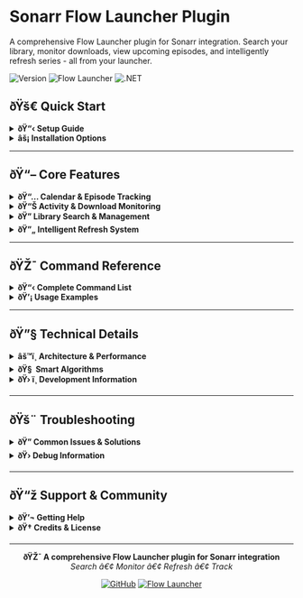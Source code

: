 ﻿# Sonarr Flow Launcher Plugin

A comprehensive Flow Launcher plugin for Sonarr integration. Search your library, monitor downloads, view upcoming episodes, and intelligently refresh series - all from your launcher.

![Version](https://img.shields.io/badge/version-1.0.6-blue) ![Flow Launcher](https://img.shields.io/badge/Flow%20Launcher-compatible-green) ![.NET](https://img.shields.io/badge/.NET-7.0-purple)

## ðŸš€ Quick Start

<details>
<summary><b>ðŸ“‹ Setup Guide</b></summary>

### Guided Setup (Recommended)
1. Install the plugin
2. Type `snr` in Flow Launcher
3. Follow the **"ðŸ”§ Setup Required"** prompt
4. Type `snr -setup` and follow the interactive wizard

### Manual Setup
1. Open Flow Launcher Settings â†’ Plugins â†’ Sonarr Explorer
2. Configure:
   - **Server URL**: `localhost:8989` (adjust port as needed)
   - **API Key**: Found in Sonarr â†’ Settings â†’ General â†’ API Key
   - **HTTPS**: Toggle if using SSL

### Finding Your API Key
1. Open Sonarr web interface
2. Go to Settings â†’ General
3. Copy the long string from the "API Key" field

</details>

<details>
<summary><b>âš¡ Installation Options</b></summary>

### From Release (Recommended)
1. Download latest release from GitHub
2. Extract to `%APPDATA%\FlowLauncher\Plugins\SonarrFlowLauncherPlugin`
3. Restart Flow Launcher

### From Source
```powershell
git clone https://github.com/AtaraxyState/Sonarr-Explorer.git
cd Sonarr-Explorer
.\deploy.ps1
```

</details>

---

## ðŸ“– Core Features

<details>
<summary><b>ðŸ“… Calendar & Episode Tracking</b></summary>

### View Upcoming Episodes (`snr -c`)
- **Today**: `snr -c today` - Episodes airing today
- **Tomorrow**: `snr -c tomorrow` - Tomorrow's schedule  
- **This Week**: `snr -c week` - Week overview
- **Next Week**: `snr -c "next week"` - Upcoming week
- **This Month**: `snr -c month` - Monthly view

### Smart Episode Information
- **Air Times**: Automatic timezone conversion (UTC â†’ Local)
- **Episode Details**: Season/Episode numbers, titles, overviews
- **Status Indicators**: Monitored/unmonitored, downloaded status
- **User-Friendly Dates**: "Today", "Tomorrow", specific dates

</details>

<details>
<summary><b>ðŸ“Š Activity & Download Monitoring</b></summary>

### Current Downloads (`snr -a q`)
- **Live Progress**: Real-time download percentages
- **Quality Info**: Resolution, codec, release group
- **Episode Context**: Series name, season/episode numbers
- **Status Tracking**: Downloading, importing, completed

### Download History (`snr -a h`)
- **Recent Activity**: Last completed downloads
- **Success/Failure Status**: Color-coded indicators
- **Time Context**: "Today", "Yesterday", specific dates
- **Quality Details**: Final file quality and specifications

### Combined View (`snr -a`)
Shows both queue and recent history for complete activity overview.

</details>

<details>
<summary><b>ðŸ” Library Search & Management</b></summary>

### Series Search (`snr -l [search term]`)
- **Instant Search**: Type to find series in your library
- **Series Details**: Status, statistics, poster images
- **Quick Access**: One-click to open series in Sonarr web UI
- **Status Overview**: Monitored status, episode counts

### Library Overview (`snr -l`)
- Browse entire library
- Filter by status (monitored/unmonitored)
- Quick series information access

</details>

<details>
<summary><b>ðŸ”„ Intelligent Refresh System</b></summary>

### Calendar-Based Refresh (Smart)
- **Today's Episodes**: `snr -c` or `snr -r c` - Refresh series with today's episodes
- **Yesterday's Episodes**: `snr -y` or `snr -r y` - Catch up on yesterday's shows
- **Overdue Episodes**: `snr -n` or `snr -r n` - Refresh shows with episodes that already aired
- **Past N Days**: `snr -r 3` - Refresh series from past 3 days (any number)

### Traditional Refresh Options
- **All Series**: `snr -r all` - Full library refresh
- **Specific Series**: `snr -r [series name]` - Search and refresh individual shows

### Advanced Features
- **Timezone Intelligence**: Automatic UTC to local time conversion
- **Grace Period**: 10-minute buffer before considering episodes "overdue"
- **Duplicate Prevention**: Avoids multiple refreshes of the same series
- **Rate Limiting**: Prevents server overload with 100ms delays
- **Detailed Logging**: Comprehensive debug information

</details>

---

## ðŸŽ¯ Command Reference

<details>
<summary><b>ðŸ“‹ Complete Command List</b></summary>

| Command | Alternative | Description |
|---------|-------------|-------------|
| **Calendar & Episodes** |
| `snr -c` | | ðŸ“º View upcoming episodes (options below) |
| `snr -c today` | | ðŸ“º View today's episodes |
| `snr -c week` | | ðŸ“º View this week's episodes |
| `snr -c month` | | ðŸ“º View this month's episodes |
| `snr -r c` | | ðŸ“… Refresh today's calendar series |
| `snr -y` | `snr -r y` | ðŸ“… Refresh yesterday's calendar series |
| `snr -n` | `snr -r n` | â° Refresh overdue episodes |
| `snr -r 3` | | ðŸ“… Refresh series from past 3 days |
| **Activity & Downloads** |
| `snr -a` | | ðŸ“Š Show activity overview |
| `snr -a q` | `snr -a queue` | ðŸ“¥ Show download queue |
| `snr -a h` | `snr -a history` | ðŸ“œ Show download history |
| **Library & Search** |
| `snr -l` | | ðŸ” Browse library |
| `snr -l [term]` | | ðŸ” Search for series |
| `snr [series]` | | ðŸ” Quick series search |
| **Management** |
| `snr -r all` | | ðŸ”„ Refresh all series |
| `snr -r [series]` | | ðŸ”„ Refresh specific series |
| **Utilities** |
| `snr -setup` | | ðŸ”§ Guided setup wizard |
| `snr -help` | | â“ Show help information |
| `snr -about` | | â„¹ï¸ Plugin information |
| `snr -test` | | ðŸ§ª Test connection & settings |

</details>

<details>
<summary><b>ðŸ’¡ Usage Examples</b></summary>

### Daily Workflow
```
# Check what's airing today
snr -c today

# Refresh today's shows for new episodes
snr -r c

# Check download progress
snr -a q

# Look for a specific series
snr breaking bad
```

### Weekly Maintenance
```
# Refresh past week's shows
snr -r 7

# Check what's coming this week
snr -c week

# Review recent download history
snr -a h
```

### Troubleshooting
```
# Test your connection
snr -test

# Get help with commands
snr -help

# Check plugin information
snr -about
```

</details>

---

## ðŸ”§ Technical Details

<details>
<summary><b>âš™ï¸ Architecture & Performance</b></summary>

### Threading Model
- **UI Thread Safety**: All UI components created on main thread
- **Background Processing**: Service operations run asynchronously
- **Settings Hot-Reload**: Configuration changes applied immediately
- **No Restart Required**: Settings updates work without Flow Launcher restart

### API Integration
- **Rate Limiting**: 100ms delays between refresh commands
- **Error Handling**: Graceful degradation on connection issues
- **Timeout Management**: Proper handling of slow responses
- **Batch Operations**: Efficient grouping of related requests

### Data Processing
- **Timezone Handling**: Automatic UTC to local time conversion
- **Date Parsing**: Robust handling of various date formats
- **Memory Management**: Efficient caching and cleanup
- **Performance Optimization**: Minimal UI blocking operations

</details>

<details>
<summary><b>ðŸ§  Smart Algorithms</b></summary>

### Overdue Detection Logic
1. **Parse Air Dates**: Handle Sonarr's UTC timestamps
2. **Convert Timezones**: UTC â†’ Local time for accurate comparison
3. **Apply Buffer**: 10-minute grace period prevents false positives
4. **Current Time Check**: Compare against actual local time
5. **Debug Logging**: Detailed output for troubleshooting

### Calendar Intelligence
1. **Date Range Fetching**: Efficient calendar API calls
2. **Series Grouping**: Prevent duplicate refresh commands
3. **Targeted Refresh**: Only refresh series with relevant episodes
4. **Success Tracking**: Monitor and report refresh status

### Search Optimization
- **Fuzzy Matching**: Find series even with partial/inexact names
- **Relevance Scoring**: Best matches appear first
- **Context Awareness**: Recent searches get priority
- **Performance Caching**: Reduce repeated API calls

</details>

<details>
<summary><b>ðŸ› ï¸ Development Information</b></summary>

### Prerequisites
- .NET 7.0 SDK
- Flow Launcher installed
- PowerShell (for deployment scripts)
- Sonarr instance for testing

### Build Commands
```powershell
# Build the project
dotnet build

# Run in debug mode
dotnet build --configuration Debug

# Create release build
dotnet build --configuration Release
```

### Deployment
```powershell
# Deploy with execution policy bypass
powershell -ExecutionPolicy Bypass -File .\deploy.ps1

# Deploy if scripts are trusted
.\deploy.ps1
```

### Project Structure
```
SonarrFlowLauncherPlugin/
â”œâ”€â”€ Commands/           # Command handlers
â”œâ”€â”€ Services/          # API and business logic
â”œâ”€â”€ Models/            # Data models
â”œâ”€â”€ Images/            # Plugin icons
â””â”€â”€ plugin.json        # Plugin manifest
```

</details>

---

## ðŸš¨ Troubleshooting

<details>
<summary><b>ðŸ” Common Issues & Solutions</b></summary>

### Plugin Not Working
**Symptoms**: Plugin doesn't appear or respond
- âœ… Verify Flow Launcher is running
- âœ… Check Plugins list in Flow Launcher settings  
- âœ… Ensure all files copied to plugin directory
- âœ… Restart Flow Launcher completely

### Connection Problems
**Symptoms**: "Connection failed" or timeout errors
- âœ… Verify Sonarr is running and accessible
- âœ… Test URL in browser: `http://localhost:8989`
- âœ… Check API key is correct (copy from Sonarr settings)
- âœ… Verify port number matches your Sonarr config
- âœ… Ensure HTTPS setting matches your setup

### Setup Issues
**Symptoms**: Can't configure or settings not saving
- âœ… Try guided setup: `snr -setup`
- âœ… Check Flow Launcher has write permissions
- âœ… Verify plugin.json file isn't corrupted
- âœ… Use manual settings panel as alternative

### Calendar/Refresh Problems
**Symptoms**: No episodes found or refresh not working
- âœ… Check Sonarr calendar has data for the date range
- âœ… Verify series are monitored in Sonarr
- âœ… Ensure episodes have proper air dates set
- âœ… Check Flow Launcher debug logs for detailed info

</details>

<details>
<summary><b>ðŸ› Debug Information</b></summary>

### Enable Debug Logging
1. Open Flow Launcher settings
2. Go to General â†’ Logging
3. Enable Debug level logging
4. Restart Flow Launcher
5. Check logs in `%APPDATA%\FlowLauncher\Logs`

### What to Look For
- **Connection attempts**: API call success/failure
- **Timezone conversions**: UTC to local time calculations  
- **Episode detection**: Which episodes are found/considered overdue
- **Threading issues**: UI thread violations or deadlocks

### Common Log Messages
```
âœ… [INFO] Successfully connected to Sonarr
âŒ [ERROR] Failed to connect: Connection refused
ðŸ”„ [DEBUG] Converting UTC time 2024-01-15T20:00:00Z to local
â° [DEBUG] Episode aired at 15:00, current time 15:05 - NOT overdue (within buffer)
```

</details>

---

## ðŸ“ž Support & Community

<details>
<summary><b>ðŸ’¬ Getting Help</b></summary>

### GitHub Issues
- **Bug Reports**: Use issue templates for detailed reports
- **Feature Requests**: Suggest new functionality
- **Questions**: Ask for help with setup or usage

### Self-Help Resources
- **Built-in Help**: `snr -help` for command reference
- **Test Connection**: `snr -test` for diagnostics
- **Plugin Info**: `snr -about` for version details

### Contributing
- Fork the repository
- Create feature branches
- Submit pull requests
- Follow existing code style

</details>

<details>
<summary><b>ðŸ† Credits & License</b></summary>

### Acknowledgments
- **Sonarr Team**: For the excellent API and official icons
- **Flow Launcher**: For the fantastic launcher platform
- **Community**: For testing, feedback, and feature suggestions

### Technologies Used
- **.NET 7.0**: Core framework
- **Flow Launcher SDK**: Plugin integration
- **Newtonsoft.Json**: JSON processing
- **System.Net.Http**: API communication

### License
MIT License - Free to use, modify, and distribute

### Development Environment
- **Cursor**: Primary development IDE
- **GitHub**: Source control and releases
- **PowerShell**: Deployment automation

</details>

---

<div align="center">

**ðŸŽ¯ A comprehensive Flow Launcher plugin for Sonarr integration**  
*Search â€¢ Monitor â€¢ Refresh â€¢ Track*

[![GitHub](https://img.shields.io/badge/GitHub-Repository-blue)](https://github.com/AtaraxyState/Sonarr-Explorer) 
[![Flow Launcher](https://img.shields.io/badge/Flow%20Launcher-Plugin-green)](https://www.flowlauncher.com/)

</div>


